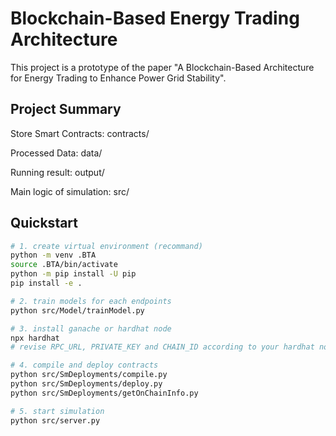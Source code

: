 # Blockchain-Based Energy Trading Architecture

This project is a prototype of the paper "A Blockchain-Based Architecture for Energy Trading to Enhance Power Grid Stability". 

## Project Summary
Store Smart Contracts:
contracts/

Processed Data:
data/

Running result:
output/

Main logic of simulation:
src/

## Quickstart

```bash
# 1. create virtual environment (recommand)
python -m venv .BTA
source .BTA/bin/activate  
python -m pip install -U pip
pip install -e .

# 2. train models for each endpoints
python src/Model/trainModel.py

# 3. install ganache or hardhat node
npx hardhat
# revise RPC_URL, PRIVATE_KEY and CHAIN_ID according to your hardhat node

# 4. compile and deploy contracts
python src/SmDeployments/compile.py
python src/SmDeployments/deploy.py
python src/SmDeployments/getOnChainInfo.py

# 5. start simulation
python src/server.py

```
